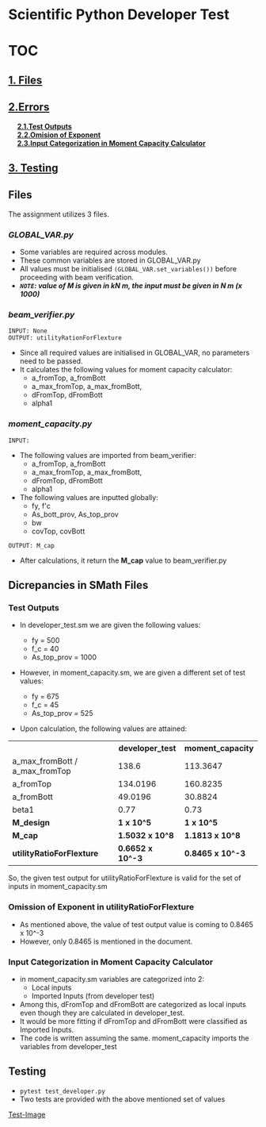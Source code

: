 # Scientific Python Developer Test

# TOC
## [1. Files](#files)

## [2.Errors](#dicrepancies-in-smath-files)
&ensp;&ensp; **[2.1.Test Outputs](#test-outputs)** <br/>
&ensp;&ensp; **[2.2.Omision of Exponent](#omission-of-exponent-in-utilityratioforflexture)** <br/>
&ensp;&ensp; **[2.3.Input Categorization in Moment Capacity Calculator](#input-categorization-in-moment-capacity-calculator)** <br/>

## [3. Testing](#testing)

## Files
The assignment utilizes 3 files. 

### _GLOBAL_VAR.py_

- Some variables are required across modules. 
- These common variables are stored in GLOBAL_VAR.py
- All values must be initialised `(GLOBAL_VAR.set_variables())` before proceeding with beam verification.
- _**`NOTE`: value of M is given in kN m, the input must be given in N m (x 1000)**_

### _beam_verifier.py_
`INPUT: None` <br/>
`OUTPUT: utilityRationForFlexture`
- Since all required values are initialised in GLOBAL_VAR, no parameters need to be passed.
- It calculates the following values for moment capacity calculator:
    - a_fromTop, a_fromBott
    - a_max_fromTop, a_max_fromBott,
    - dFromTop, dFromBott
    - alpha1

### _moment_capacity.py_
`INPUT:`
- The following values are imported from beam_verifier:
    - a_fromTop, a_fromBott
    - a_max_fromTop, a_max_fromBott,
    - dFromTop, dFromBott
    - alpha1
- The following values are inputted globally:
    - fy, f'c
    - As_bott_prov, As_top_prov
    - bw
    - covTop, covBott

`OUTPUT: M_cap`
- After calculations, it return the **M_cap** value to beam_verifier.py


## Dicrepancies in SMath Files
### Test Outputs
- In developer_test.sm we are given the following values:
    - fy = 500
    - f_c = 40
    - As_top_prov = 1000

- However, in moment_capacity.sm, we are given a different set of test values:
    - fy = 675
    - f_c = 45
    - As_top_prov = 525

- Upon calculation, the following values are attained:
<table>
<tr>

<th></th>
<th>developer_test</th>
<th>moment_capacity</th>

</tr>

<tr>
<td>
a_max_fromBott / a_max_fromTop
</td>

<td>
138.6
</td>

<td>
113.3647
</td>

</tr>

<tr>
<td>
a_fromTop
</td>

<td>
134.0196
</td>

<td>
160.8235
</td>

</tr>

<tr>
<td>
a_fromBott
</td>

<td>
49.0196
</td>

<td>
30.8824
</td>

</tr>

<tr>
<td>
beta1
</td>

<td>
0.77
</td>

<td>
0.73
</td>

</tr>

<tr style="font-weight: bold;">
<td>
M_design
</td>

<td>
1 x 10^5
</td>

<td>
1 x 10^5
</td>

</tr>

<tr style="font-weight: bold;">
<td>
M_cap
</td>

<td>
1.5032 x 10^8
</td>

<td>
1.1813 x 10^8
</td>

</tr>

<tr style="font-weight: bold;">
<td>
utilityRatioForFlexture
</td>

<td>
0.6652 x 10^-3
</td>

<td>
0.8465 x 10^-3
</td>

</tr>

</table>

So, the given test output for utilityRatioForFlexture is valid for the set of inputs in moment_capacity.sm

### Omission of Exponent in utilityRatioForFlexture
- As mentioned above, the value of test output value is coming to 0.8465 x 10^-3
- However, only 0.8465 is mentioned in the document. 

### Input Categorization in Moment Capacity Calculator
- in moment_capacity.sm variables are categorized into 2:
    - Local inputs
    - Imported Inputs (from developer test)
- Among this, dFromTop and dFromBott are categorized as local inputs even though they are calculated in developer_test.
- It would be more fitting if dFromTop and dFromBott were classified as Imported Inputs.
- The code is written assuming the same. moment_capacity imports the variables from developer_test

## Testing
- `pytest test_developer.py`
- Two tests are provided with the above mentioned set of values <br/>

[Test-Image](./SMath%20Files/test.png)
